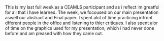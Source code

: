 This is my last full week as a CEAMLS participant and as i reflect im greatful for all that i have learned. The week, we focoused on our main presentation aswell our abstract and Final paper. I spent alot of time practicing infront dfferent people in the office and listening to thier critiques. I also spent alor of time on the graphics used for my presentation, which i had never done before and am pleased with how they came out.
